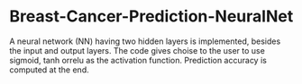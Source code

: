 # Breast-Cancer-Prediction-NeuralNet
A neural network (NN) having two hidden layers is implemented, besides the input and output layers. The code gives choise to the user to use sigmoid, tanh orrelu as the activation function. Prediction  accuracy is computed at the end.
